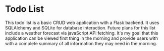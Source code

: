 # Todo List
 
This todo list is a basic CRUD web application with a Flask backend. It uses SQLAlchemy and 
SQLite for database interaction. Future plans for this list include a weather forecast via 
javaScript API fetching. It's my goal that this application can be viewed first thing in the 
morning and provide users with with a complete summary of all information they may need in the
morning.
